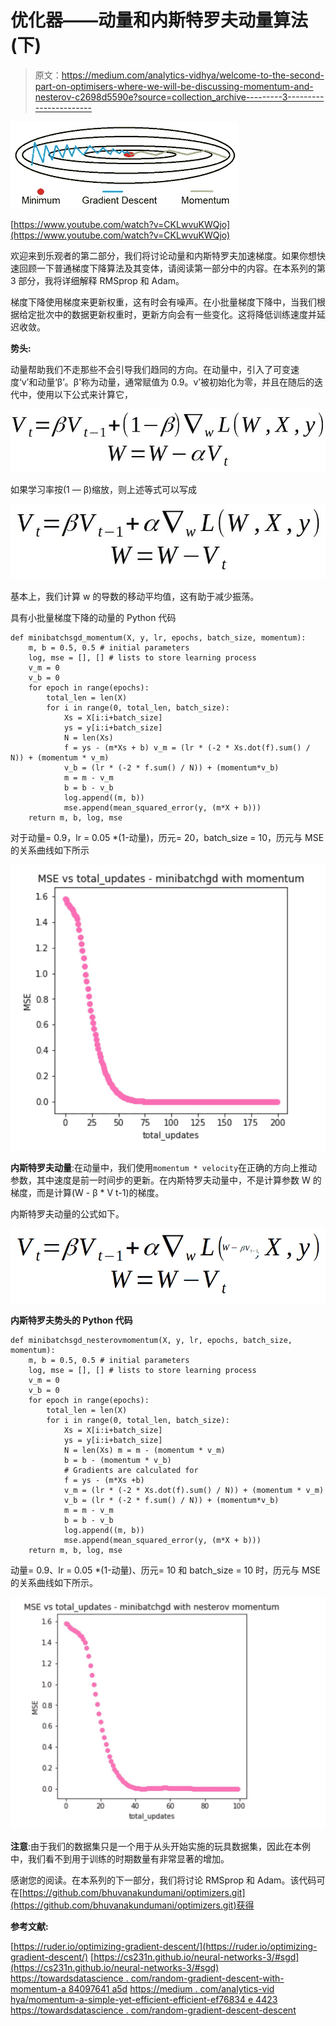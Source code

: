 # 优化器——动量和内斯特罗夫动量算法(下)

> 原文：<https://medium.com/analytics-vidhya/welcome-to-the-second-part-on-optimisers-where-we-will-be-discussing-momentum-and-nesterov-c2698d5590e?source=collection_archive---------3----------------------->

![](img/3f309eb7725fa5a5de21a374481e9679.png)

[https://www.youtube.com/watch?v=CKLwvuKWQjo](https://www.youtube.com/watch?v=CKLwvuKWQjo)

欢迎来到乐观者的第二部分，我们将讨论动量和内斯特罗夫加速梯度。如果你想快速回顾一下普通梯度下降算法及其变体，请阅读第一部分中的内容。在本系列的第 3 部分，我将详细解释 RMSprop 和 Adam。

梯度下降使用梯度来更新权重，这有时会有噪声。在小批量梯度下降中，当我们根据给定批次中的数据更新权重时，更新方向会有一些变化。这将降低训练速度并延迟收敛。

**势头:**

动量帮助我们不走那些不会引导我们趋同的方向。在动量中，引入了可变速度‘v’和动量‘β’。β'称为动量，通常赋值为 0.9。v’被初始化为零，并且在随后的迭代中，使用以下公式来计算它，

![](img/0ac2e19a80187e86a164d9c5febe898f.png)

如果学习率按(1 — β)缩放，则上述等式可以写成

![](img/1fc03190f43a5101d6769d50b07126e2.png)

基本上，我们计算 w 的导数的移动平均值，这有助于减少振荡。

具有小批量梯度下降的动量的 Python 代码

```
def minibatchsgd_momentum(X, y, lr, epochs, batch_size, momentum):
    m, b = 0.5, 0.5 # initial parameters
    log, mse = [], [] # lists to store learning process
    v_m = 0
    v_b = 0
    for epoch in range(epochs):
        total_len = len(X)
        for i in range(0, total_len, batch_size):
            Xs = X[i:i+batch_size]
            ys = y[i:i+batch_size]            
            N = len(Xs)
            f = ys - (m*Xs + b) v_m = (lr * (-2 * Xs.dot(f).sum() / N)) + (momentum * v_m)
            v_b = (lr * (-2 * f.sum() / N)) + (momentum*v_b)
            m = m - v_m
            b = b - v_b
            log.append((m, b))
            mse.append(mean_squared_error(y, (m*X + b)))        
    return m, b, log, mse
```

对于动量= 0.9，lr = 0.05 *(1-动量)，历元= 20，batch_size = 10，历元与 MSE 的关系曲线如下所示

![](img/0a414a66f87b7c6ca4deb5bb5afd5c4e.png)

**内斯特罗夫动量**:在动量中，我们使用`momentum * velocity`在正确的方向上推动参数，其中速度是前一时间步的更新。在内斯特罗夫动量中，不是计算参数 W 的梯度，而是计算(W - β * V t-1)的梯度。

内斯特罗夫动量的公式如下。

![](img/b25fd2082375a97cb79bed447b982001.png)

**内斯特罗夫势头的 Python 代码**

```
def minibatchsgd_nesterovmomentum(X, y, lr, epochs, batch_size, momentum):
    m, b = 0.5, 0.5 # initial parameters
    log, mse = [], [] # lists to store learning process
    v_m = 0
    v_b = 0
    for epoch in range(epochs):
        total_len = len(X)
        for i in range(0, total_len, batch_size):
            Xs = X[i:i+batch_size]
            ys = y[i:i+batch_size]            
            N = len(Xs) m = m - (momentum * v_m)
            b = b - (momentum * v_b)
            # Gradients are calculated for 
            f = ys - (m*Xs +b)
            v_m = (lr * (-2 * Xs.dot(f).sum() / N)) + (momentum * v_m)
            v_b = (lr * (-2 * f.sum() / N)) + (momentum*v_b)
            m = m - v_m
            b = b - v_b
            log.append((m, b))
            mse.append(mean_squared_error(y, (m*X + b)))        
    return m, b, log, mse
```

动量= 0.9、lr = 0.05 *(1-动量)、历元= 10 和 batch_size = 10 时，历元与 MSE 的关系曲线如下所示。

![](img/e15dec4852f45ac347dc13f32c65eaaf.png)

**注意**:由于我们的数据集只是一个用于从头开始实施的玩具数据集，因此在本例中，我们看不到用于训练的时期数量有非常显著的增加。

感谢您的阅读。在本系列的下一部分，我们将讨论 RMSprop 和 Adam。该代码可在[https://github.com/bhuvanakundumani/optimizers.git](https://github.com/bhuvanakundumani/optimizers.git)获得

**参考文献:**

[https://ruder.io/optimizing-gradient-descent/](https://ruder.io/optimizing-gradient-descent/)
[https://cs231n.github.io/neural-networks-3/#sgd](https://cs231n.github.io/neural-networks-3/#sgd)
[https://towardsdatascience . com/random-gradient-descent-with-momentum-a 84097641 a5d](https://towardsdatascience.com/stochastic-gradient-descent-with-momentum-a84097641a5d)
[https://medium . com/analytics-vid hya/momentum-a-simple-yet-efficient-efficient-ef76834 e 4423](/analytics-vidhya/momentum-a-simple-yet-efficient-optimizing-technique-ef76834e4423)
[https://towardsdatascience . com/random-gradient-descent-descent](https://towardsdatascience.com/stochastic-gradient-descent-with-momentum-a84097641a5d)